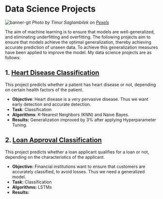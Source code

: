 # Data Science Projects
![banner-git](https://github.com/mkalirane/AnalyticsWriter.com/assets/114637891/ffab6bdd-f561-4082-9b71-a9601b104649)
*Photo by Timur Saglambilek on [Pexels](https://www.pexels.com/photo/analytics-text-185576/)*

The aim of machine learning is to ensure that models are well-generalized, and eliminating underfitting and overfitting. 
The following projects aim to ensure that models achieve the optimal generalization, thereby achieving accurate prediction of unseen data.
To achieve this generalization measures have been applied to improve the model. My data science projects are as follows:

## 1. [Heart Disease Classification](#)
 This project predicts whether a patient has heart disease or not, depending on certain health factors of the patient. 
- **Objective**: Heart disease is a very pervasive disease. Thus we want early detection and accurate detection.
- **Task**: Classification
- **Algorithms**: K-Nearest Neighbors (KNN) and Naive Bayes.
- **Results:** Generalization improved by 3% after applying Hyperparameter Tuning.

## 2. [Loan Approval Classification](#)
This project predicts whether a loan applicant qualifies for a loan or not, depending on the characteristics of the applicant.
- **Objective:** Financial institutions want to ensure that customers are accurately classified, to avoid losses. Thus we need a generalized model.
- **Task:** Classification
- **Algorithms:** LSTMs
- **Results:**
